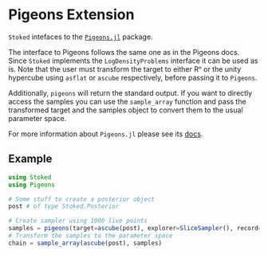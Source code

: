 # Pigeons Extension

`Stoked` intefaces to the [`Pigeons.jl`](https://github.com/Julia-Tempering/Pigeons.jl) package.

The interface to Pigeons follows the same one as in the Pigeons docs. Since `Stoked` implements the
`LogDensityProblems` interface it can be used as is. Note that the user must transform the target
to either Rⁿ or the unity hypercube using `asflat` or `ascube` respectively, before passing it to `Pigeons`.

Additionally, `pigeons` will return the standard output. If you want to directly access the samples you can use
the `sample_array` function and pass the transformed target and the samples object to convert them to the usual
parameter space.

For more information about `Pigeons.jl` please see its [docs](https://pigeons.run/dev/).

## Example

```julia
using Stoked
using Pigeons

# Some stuff to create a posterior object
post # of type Stoked.Posterior

# Create sampler using 1000 live points
samples = pigeons(target=ascube(post), explorer=SliceSampler(), record=[traces])
# Transform the samples to the parameter space
chain = sample_array(ascube(post), samples)
```